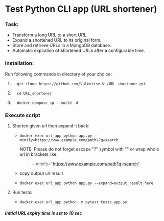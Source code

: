 # Test Python CLI app (URL shortener)

### Task:

- Transform a long URL to a short URL.
- Expand a shortened URL to its original form.
- Store and retrieve URLs in a MongoDB database.
- Automatic expiration of shortened URLs after a configurable time.

### Installation:
Run following commands in directory of your choice:

1.       git clone https://github.com/Valentine-VL/URL_shortener.git
2.       cd URL_shortener
3.       docker-compose up --build -d

### Execute script
1. Shorten given url then expand it back:
   -     docker exec url_app python app.py --minify=https://www.example.com/path\?q=search
      NOTE: Please do not forget escape "?" symbol with "\" or wrap whole url in brackets like: 
      >--minify="https://www.example.com/path?q=search"
   - copy output url result
   -     docker exec url_app python app.py --expand=output_result_here
2. Run tests: 
   -     docker exec url_app python -m pytest tests_app.py

##### Initial URL expiry time is set to 10 sec
